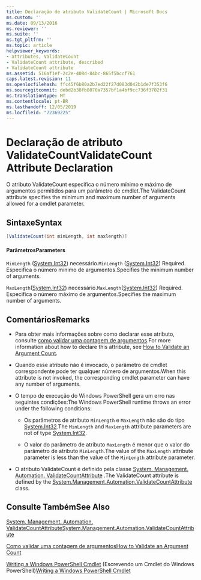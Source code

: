 ```yaml
---
title: Declaração de atributo ValidateCount | Microsoft Docs
ms.custom: ''
ms.date: 09/13/2016
ms.reviewer: ''
ms.suite: ''
ms.tgt_pltfrm: ''
ms.topic: article
helpviewer_keywords:
- attributes, ValidateCount
- ValidateCount attribute, described
- ValidateCount attribute
ms.assetid: 516af1ef-2c2e-408d-84bc-865f5bccf761
caps.latest.revision: 11
ms.openlocfilehash: ffc45f6b80a2b7ed22f27d083d042b1de7f353f6
ms.sourcegitcommit: debd2b38fb8070a7357bf1a4bf9cc736f3702f31
ms.translationtype: MT
ms.contentlocale: pt-BR
ms.lasthandoff: 12/05/2019
ms.locfileid: "72369225"
---
```

# <a name="validatecount-attribute-declaration"></a><span data-ttu-id="422fa-102">Declaração de atributo ValidateCount</span><span class="sxs-lookup"><span data-stu-id="422fa-102">ValidateCount Attribute Declaration</span></span>

<span data-ttu-id="422fa-103">O atributo ValidateCount especifica o número mínimo e máximo de argumentos permitidos para um parâmetro de cmdlet.</span><span class="sxs-lookup"><span data-stu-id="422fa-103">The ValidateCount attribute specifies the minimum and maximum number of arguments allowed for a cmdlet parameter.</span></span>

## <a name="syntax"></a><span data-ttu-id="422fa-104">Sintaxe</span><span class="sxs-lookup"><span data-stu-id="422fa-104">Syntax</span></span>

```csharp
[ValidateCount(int minLength, int maxlength)]
```

#### <a name="parameters"></a><span data-ttu-id="422fa-105">Parâmetros</span><span class="sxs-lookup"><span data-stu-id="422fa-105">Parameters</span></span>

<span data-ttu-id="422fa-106">`MinLength` ([System.Int32][]) necessário.</span><span class="sxs-lookup"><span data-stu-id="422fa-106">`MinLength` ([System.Int32][]) Required.</span></span> <span data-ttu-id="422fa-107">Especifica o número mínimo de argumentos.</span><span class="sxs-lookup"><span data-stu-id="422fa-107">Specifies the minimum number of arguments.</span></span>

<span data-ttu-id="422fa-108">`MaxLength`([System.Int32][]) necessário.</span><span class="sxs-lookup"><span data-stu-id="422fa-108">`MaxLength`([System.Int32][]) Required.</span></span> <span data-ttu-id="422fa-109">Especifica o número máximo de argumentos.</span><span class="sxs-lookup"><span data-stu-id="422fa-109">Specifies the maximum number of arguments.</span></span>

## <a name="remarks"></a><span data-ttu-id="422fa-110">Comentários</span><span class="sxs-lookup"><span data-stu-id="422fa-110">Remarks</span></span>

- <span data-ttu-id="422fa-111">Para obter mais informações sobre como declarar esse atributo, consulte [como validar uma contagem de argumentos][].</span><span class="sxs-lookup"><span data-stu-id="422fa-111">For more information about how to declare this attribute, see [How to Validate an Argument Count][].</span></span>

- <span data-ttu-id="422fa-112">Quando esse atributo não é invocado, o parâmetro de cmdlet correspondente pode ter qualquer número de argumentos.</span><span class="sxs-lookup"><span data-stu-id="422fa-112">When this attribute is not invoked, the corresponding cmdlet parameter can have any number of arguments.</span></span>

- <span data-ttu-id="422fa-113">O tempo de execução do Windows PowerShell gera um erro nas seguintes condições:</span><span class="sxs-lookup"><span data-stu-id="422fa-113">The Windows PowerShell runtime throws an error under the following conditions:</span></span>

    - <span data-ttu-id="422fa-114">Os parâmetros de atributo `MinLength` e `MaxLength` não são do tipo [System.Int32][].</span><span class="sxs-lookup"><span data-stu-id="422fa-114">The `MinLength` and `MaxLength` attribute parameters are not of type [System.Int32][].</span></span>

    - <span data-ttu-id="422fa-115">O valor do parâmetro de atributo `MaxLength` é menor que o valor do parâmetro de atributo `MinLength`.</span><span class="sxs-lookup"><span data-stu-id="422fa-115">The value of the `MaxLength` attribute parameter is less than the value of the `MinLength` attribute parameter.</span></span>

- <span data-ttu-id="422fa-116">O atributo ValidateCount é definido pela classe [System. Management. Automation. ValidateCountAttribute][] .</span><span class="sxs-lookup"><span data-stu-id="422fa-116">The ValidateCount attribute is defined by the [System.Management.Automation.ValidateCountAttribute][] class.</span></span>

## <a name="see-also"></a><span data-ttu-id="422fa-117">Consulte Também</span><span class="sxs-lookup"><span data-stu-id="422fa-117">See Also</span></span>

<span data-ttu-id="422fa-118">[System. Management. Automation. ValidateCountAttribute][]</span><span class="sxs-lookup"><span data-stu-id="422fa-118">[System.Management.Automation.ValidateCountAttribute][]</span></span>

<span data-ttu-id="422fa-119">[Como validar uma contagem de argumentos][]</span><span class="sxs-lookup"><span data-stu-id="422fa-119">[How to Validate an Argument Count][]</span></span>

<span data-ttu-id="422fa-120">[Writing a Windows PowerShell Cmdlet][] (Escrevendo um Cmdlet do Windows PowerShell)</span><span class="sxs-lookup"><span data-stu-id="422fa-120">[Writing a Windows PowerShell Cmdlet][]</span></span>

[Como validar uma contagem de argumentos]: how-to-validate-an-argument-count.md
[How to Validate an Argument Count]: how-to-validate-an-argument-count.md
[Writing a Windows PowerShell Cmdlet]: writing-a-windows-powershell-cmdlet.md (Escrevendo um Cmdlet do Windows PowerShell)

[System.Int32]: /dotnet/api/System.Int32
[System. Management. Automation. ValidateCountAttribute]: /dotnet/api/System.Management.Automation.ValidateCountAttribute
[System.Management.Automation.ValidateCountAttribute]: /dotnet/api/System.Management.Automation.ValidateCountAttribute
